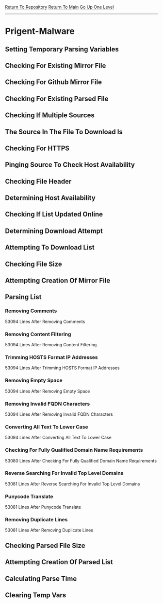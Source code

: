 [Return To Repository](https://github.com/bast69/piholeparser/)
[Return To Main](https://github.com/bast69/piholeparser/blob/master/RecentRunLogs/Mainlog.md)
[Go Up One Level](https://github.com/bast69/piholeparser/blob/master/RecentRunLogs/TopLevelScripts/30-Processing-External-Blacklists.md)
____________________________________
# Prigent-Malware
## Setting Temporary Parsing Variables
## Checking For Existing Mirror File
## Checking For Github Mirror File
## Checking For Existing Parsed File
## Checking If Multiple Sources
## The Source In The File To Download Is
## Checking For HTTPS
## Pinging Source To Check Host Availability
## Checking File Header
## Determining Host Availability
## Checking If List Updated Online
## Determining Download Attempt
## Attempting To Download List
## Checking File Size
## Attempting Creation Of Mirror File
## Parsing List
### Removing Comments
53094 Lines After Removing Comments
### Removing Content Filtering
53094 Lines After Removing Content Filtering
### Trimming HOSTS Format IP Addresses
53094 Lines After Trimming HOSTS Format IP Addresses
### Removing Empty Space
53094 Lines After Removing Empty Space
### Removing Invalid FQDN Characters
53094 Lines After Removing Invalid FQDN Characters
### Converting All Text To Lower Case
53094 Lines After Converting All Text To Lower Case
### Checking For Fully Qualified Domain Name Requirements
53080 Lines After Checking For Fully Qualified Domain Name Requirements
### Reverse Searching For Invalid Top Level Domains
53081 Lines After Reverse Searching For Invalid Top Level Domains
### Punycode Translate
53081 Lines After Punycode Translate
### Removing Duplicate Lines
53081 Lines After Removing Duplicate Lines
## Checking Parsed File Size
## Attempting Creation Of Parsed List
## Calculating Parse Time
## Clearing Temp Vars
